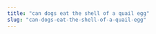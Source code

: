 ```yaml
---
title: "can dogs eat the shell of a quail egg"
slug: "can-dogs-eat-the-shell-of-a-quail-egg"
---
```


